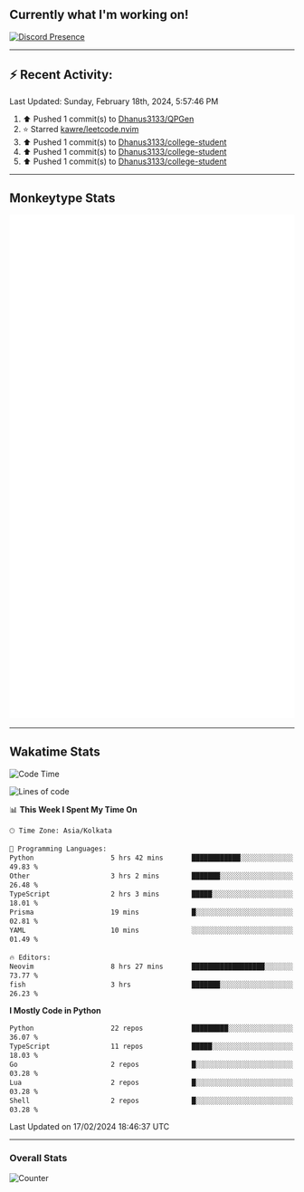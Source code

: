 ## Currently what I'm working on!
[![Discord Presence](https://lanyard.cnrad.dev/api/534981034400284712)](https://discord.com/users/534981034400284712)

---

## :zap: Recent Activity:
<!--RECENT_ACTIVITY:last_update-->
Last Updated: Sunday, February 18th, 2024, 5:57:46 PM
<!--RECENT_ACTIVITY:last_update_end-->
<!--RECENT_ACTIVITY:start-->
1. ⬆️ Pushed 1 commit(s) to [Dhanus3133/QPGen](https://github.com/Dhanus3133/QPGen)<br>
2. ⭐ Starred [kawre/leetcode.nvim](https://github.com/kawre/leetcode.nvim)<br>
3. ⬆️ Pushed 1 commit(s) to [Dhanus3133/college-student](https://github.com/Dhanus3133/college-student)<br>
4. ⬆️ Pushed 1 commit(s) to [Dhanus3133/college-student](https://github.com/Dhanus3133/college-student)<br>
5. ⬆️ Pushed 1 commit(s) to [Dhanus3133/college-student](https://github.com/Dhanus3133/college-student)<br>
<!--RECENT_ACTIVITY:end-->

---

## Monkeytype Stats
<a href="https://monkeytype.com/profile/dhanus">
  <img src="https://raw.githubusercontent.com/Dhanus3133/Dhanus3133/monkeytype/monkeytype-lbpb.svg" alt="Monkeytype Profile" />
</a>

---

## Wakatime Stats
<!--START_SECTION:waka-->
![Code Time](http://img.shields.io/badge/Code%20Time-1%2C667%20hrs%2054%20mins-blue)

![Lines of code](https://img.shields.io/badge/From%20Hello%20World%20I%27ve%20Written-4.8%20million%20lines%20of%20code-blue)

📊 **This Week I Spent My Time On** 

```text
🕑︎ Time Zone: Asia/Kolkata

💬 Programming Languages: 
Python                   5 hrs 42 mins       ████████████░░░░░░░░░░░░░   49.83 % 
Other                    3 hrs 2 mins        ███████░░░░░░░░░░░░░░░░░░   26.48 % 
TypeScript               2 hrs 3 mins        █████░░░░░░░░░░░░░░░░░░░░   18.01 % 
Prisma                   19 mins             █░░░░░░░░░░░░░░░░░░░░░░░░   02.81 % 
YAML                     10 mins             ░░░░░░░░░░░░░░░░░░░░░░░░░   01.49 % 

🔥 Editors: 
Neovim                   8 hrs 27 mins       ██████████████████░░░░░░░   73.77 % 
fish                     3 hrs               ███████░░░░░░░░░░░░░░░░░░   26.23 % 
```

**I Mostly Code in Python** 

```text
Python                   22 repos            █████████░░░░░░░░░░░░░░░░   36.07 % 
TypeScript               11 repos            █████░░░░░░░░░░░░░░░░░░░░   18.03 % 
Go                       2 repos             █░░░░░░░░░░░░░░░░░░░░░░░░   03.28 % 
Lua                      2 repos             █░░░░░░░░░░░░░░░░░░░░░░░░   03.28 % 
Shell                    2 repos             █░░░░░░░░░░░░░░░░░░░░░░░░   03.28 % 
```




 Last Updated on 17/02/2024 18:46:37 UTC
<!--END_SECTION:waka-->
---

### Overall Stats

<img src="https://moe-counter.glitch.me/get/@Dhanus3133?theme=asoul" alt="Counter" />

